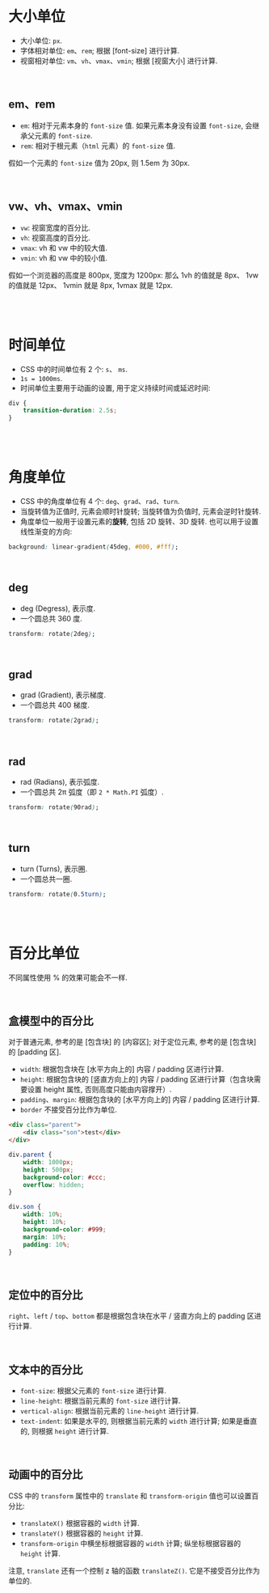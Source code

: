 # 大小单位

-   大小单位: `px`.
-   字体相对单位: `em`、`rem`; 根据 [font-size] 进行计算.
-   视窗相对单位: `vm`、`vh`、`vmax`、`vmin`; 根据 [视窗大小] 进行计算.

<br>

## em、rem

-   `em`: 相对于元素本身的 `font-size` 值. 如果元素本身没有设置 `font-size`, 会继承父元素的 `font-size`.
-   `rem`: 相对于根元素（`html` 元素）的 `font-size` 值.

假如一个元素的 `font-size` 值为 20px, 则 1.5em 为 30px.

<br>

## vw、vh、vmax、vmin

-   `vw`: 视窗宽度的百分比.
-   `vh`: 视窗高度的百分比.
-   `vmax`: vh 和 vw 中的较大值.
-   `vmin`: vh 和 vw 中的较小值.

假如一个浏览器的高度是 800px, 宽度为 1200px:
那么 1vh 的值就是 8px、 1vw 的值就是 12px、 1vmin 就是 8px, 1vmax 就是 12px.

<br><br>

# 时间单位

-   CSS 中的时间单位有 2 个: `s`、 `ms`.
-   `1s = 1000ms`.
-   时间单位主要用于动画的设置, 用于定义持续时间或延迟时间:

```css
div {
    transition-duration: 2.5s;
}
```

<br><br>

# 角度单位

-   CSS 中的角度单位有 4 个: `deg`、`grad`、`rad`、`turn`.
-   当旋转值为正值时, 元素会顺时针旋转; 当旋转值为负值时, 元素会逆时针旋转.
-   角度单位一般用于设置元素的**旋转**, 包括 2D 旋转、3D 旋转. 也可以用于设置线性渐变的方向:

```css
background: linear-gradient(45deg, #000, #fff);
```

<br>

## deg

-   deg (Degress), 表示度.
-   一个圆总共 360 度.

```css
transform: rotate(2deg);
```

<br>

## grad

-   grad (Gradient), 表示梯度.
-   一个圆总共 400 梯度.

```css
transform: rotate(2grad);
```

<br>

## rad

-   rad (Radians), 表示弧度.
-   一个圆总共 2π 弧度（即 `2 * Math.PI` 弧度）.

```css
transform: rotate(90rad);
```

<br>

## turn

-   turn (Turns), 表示圈.
-   一个圆总共一圈.

```css
transform: rotate(0.5turn);
```

<br><br>

# 百分比单位

不同属性使用 % 的效果可能会不一样.

<br>

## 盒模型中的百分比

对于普通元素, 参考的是 [包含块] 的 [内容区]; 对于定位元素, 参考的是 [包含块] 的 [padding 区].

-   `width`: 根据包含块在 [水平方向上的] 内容 / padding 区进行计算.
-   `height`: 根据包含块的 [竖直方向上的] 内容 / padding 区进行计算（包含块需要设置 height 属性, 否则高度只能由内容撑开）.
-   `padding`、`margin`: 根据包含块的 [水平方向上的] 内容 / padding 区进行计算.
-   `border` 不接受百分比作为单位.

```html
<div class="parent">
    <div class="son">test</div>
</div>
```

```css
div.parent {
    width: 1000px;
    height: 500px;
    background-color: #ccc;
    overflow: hidden;
}

div.son {
    width: 10%;
    height: 10%;
    background-color: #999;
    margin: 10%;
    padding: 10%;
}
```

<br>

## 定位中的百分比

`right`、`left` / `top`、`bottom` 都是根据包含块在水平 / 竖直方向上的 padding 区进行计算.

<br>

## 文本中的百分比

-   `font-size`: 根据父元素的 `font-size` 进行计算.
-   `line-height`: 根据当前元素的 `font-size` 进行计算.
-   `vertical-align`: 根据当前元素的 `line-height` 进行计算.
-   `text-indent`: 如果是水平的, 则根据当前元素的 `width` 进行计算; 如果是垂直的, 则根据 `height` 进行计算.

<br>

## 动画中的百分比

CSS 中的 `transform` 属性中的 `translate` 和 `transform-origin` 值也可以设置百分比:

-   `translateX()` 根据容器的 `width` 计算.
-   `translateY()` 根据容器的 `height` 计算.
-   `transform-origin` 中横坐标根据容器的 `width` 计算; 纵坐标根据容器的 `height` 计算.

注意, `translate` 还有一个控制 z 轴的函数 `translateZ()`. 它是不接受百分比作为单位的.

<br>
